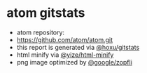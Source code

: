 atom gitstats
=======

 - atom repository:
  - https://github.com/atom/atom.git
 - this report is generated via [@hoxu/gitstats](https://github.com/hoxu/gitstats)
 - html minify via [@yize/html-minify](https://github.com/yize/html-minify)
 - png image optimized by [@google/zopfli](https://github.com/google/zopfli)

